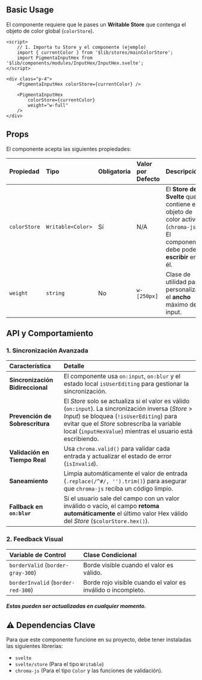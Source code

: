 ## Basic Usage

El componente requiere que le pases un **Writable Store** que contenga el objeto de color global (`colorStore`).

```svelte
<script>
    // 1. Importa tu Store y el componente (ejemplo)
    import { currentColor } from '$lib/stores/mainColorStore'; 
    import PigmentaInputHex from '$lib/components/modules/InputHex/InputHex.svelte';
</script>

<div class="p-4">
    <PigmentaInputHex colorStore={currentColor} /> 
    
    <PigmentaInputHex 
        colorStore={currentColor} 
        weight="w-full"
    />
</div>
```

## Props

El componente acepta las siguientes propiedades:

| Propiedad | Tipo | Obligatoria | Valor por Defecto | Descripción |
| :--- | :--- | :--- | :--- | :--- |
| `colorStore` | `Writable<Color>` | Sí | N/A | El **Store de Svelte** que contiene el objeto de color activo (`chroma-js`). El componente debe poder **escribir** en él. |
| `weight` | `string` | No | `w-[250px]` | Clase de utilidad para personalizar el **ancho** máximo del input. |


## API y Comportamiento

### 1. Sincronización Avanzada

| Característica | Detalle |
| :--- | :--- |
| **Sincronización Bidireccional** | El componente usa `on:input`, `on:blur` y el estado local `isUserEditing` para gestionar la sincronización. |
| **Prevención de Sobrescritura** | El *Store* solo se actualiza si el valor es válido (`on:input`). La sincronización inversa (*Store* > *Input*) se bloquea (`!isUserEditing`) para evitar que el *Store* sobrescriba la variable local (`inputHexValue`) mientras el usuario está escribiendo. |
| **Validación en Tiempo Real** | Usa `chroma.valid()` para validar cada entrada y actualizar el estado de error (`isInvalid`). |
| **Saneamiento** | Limpia automáticamente el valor de entrada (`.replace(/^#/, '').trim()`) para asegurar que `chroma-js` reciba un código limpio. |
| **Fallback en `on:blur`** | Si el usuario sale del campo con un valor inválido o vacío, el campo **retoma automáticamente** el último valor Hex válido del *Store* (`$colorStore.hex()`). |

### 2. Feedback Visual

| Variable de Control | Clase Condicional |
| :--- | :--- |
| `borderValid` (`border-gray-300`) | Borde visible cuando el valor es válido. |
| `borderInvalid` (`border-red-300`) | Borde rojo visible cuando el valor es inválido o incompleto. |

##### **Estas pueden ser actualizadas en cualquier momento.**
## ⚠️ Dependencias Clave

Para que este componente funcione en su proyecto, debe tener instaladas las siguientes librerías:

  * `svelte`
  * `svelte/store` (Para el tipo `Writable`)
  * `chroma-js` (Para el tipo `Color` y las funciones de validación).